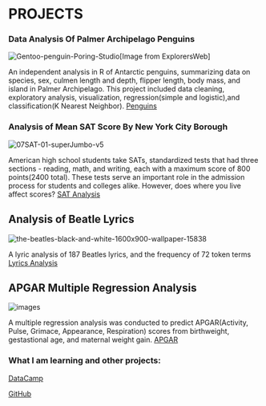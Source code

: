 # PROJECTS

### Data Analysis Of Palmer Archipelago Penguins

![Gentoo-penguin-Poring-Studio](https://github.com/Cann-Emma/portfolio/assets/143144256/10d3a7b2-1c07-49ed-b6f9-77ac2a24ac3f)[Image from ExplorersWeb]



An independent analysis in R of Antarctic penguins, summarizing data on species, sex, culmen length and depth, flipper length, body mass, and island in Palmer Archipelago. This project included data cleaning, exploratory analysis, visualization, regression(simple and logistic),and classification(K Nearest Neighbor).
[Penguins](https://github.com/Cann-Emma/R/blob/main/Penguin_Analysis.ipynb)


### Analysis of Mean SAT Score By New York City Borough

![07SAT-01-superJumbo-v5](https://github.com/Cann-Emma/portfolio/assets/143144256/e4cacfca-7892-445e-acb5-1f2779ab541a)



American high school students take SATs, standardized tests that had three sections - reading, math, and writing, each with a maximum score of 800 points(2400 total). These tests serve an important role in the admission process for students and colleges alike. However, does where you live affect scores?
[SAT Analysis](https://github.com/Cann-Emma/R/blob/main/ANOVA_SAT_Score_by_NYCBorough.ipynb)


## Analysis of Beatle Lyrics

![the-beatles-black-and-white-1600x900-wallpaper-15838](https://github.com/Cann-Emma/portfolio/assets/143144256/f53236d0-7db0-4839-860e-168da95b3ebc)



A lyric analysis of 187 Beatles lyrics, and the frequency of 72 token terms  
[Lyrics Analysis](https://github.com/Cann-Emma/PSYC-5710-Text-Mining-and-ML/blob/main/BeatlesLyricAnalysis.ipynb)


## APGAR Multiple Regression Analysis

![images](https://github.com/Cann-Emma/portfolio/assets/143144256/f4dc6b8f-1b43-4763-a0a2-389c0df6d96a)



A multiple regression analysis was conducted to predict APGAR(Activity, Pulse, Grimace, Appearance, Respiration) scores from birthweight, gestastional age, and maternal weight gain. 
[APGAR](https://github.com/Cann-Emma/R/blob/main/APGAR_Multiple_Regression.ipynb)



### What I am learning and other projects:
[DataCamp](https://www.datacamp.com/portfolio/zgb8ts)

[GitHub](https://github.com/Cann-Emma?tab=stars)
